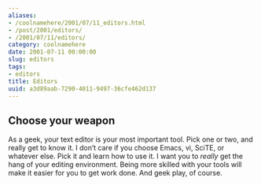 ```yaml
---
aliases:
- /coolnamehere/2001/07/11_editors.html
- /post/2001/editors/
- /2001/07/11/editors/
category: coolnamehere
date: 2001-07-11 00:00:00
slug: editors
tags:
- editors
title: Editors
uuid: a3d89aab-7290-4011-9497-36cfe462d137
---
```


## Choose your weapon

As a geek, your text editor is your most important tool. Pick one or
two, and really get to know it. I don’t care if you choose Emacs, vi,
SciTE, or whatever else. Pick it and learn how to use it. I want you to
*really* get the hang of your editing environment. Being more skilled
with your tools will make it easier for you to get work done. And geek
play, of course.